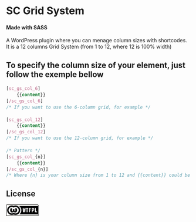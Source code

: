 # SC Grid System 
#### Made with SASS 

A WordPress plugin where you can menage column sizes with shortcodes.
It is a 12 columns Grid System (from 1 to 12, where 12 is 100% width)


## To specify the column size of your element, just follow the exemple bellow

```css
[sc_gs_col_6]
	{{content}}
[/sc_gs_col_6]
/* If you want to use the 6-column grid, for example */

[sc_gs_col_12]
	{{content}}
[/sc_gs_col_12]
/* If you want to use the 12-column grid, for example */

/* Pattern */
[sc_gs_col_{n}]
	{{content}}
[/sc_gs_col_{n}]
/* Where {n} is your column size from 1 to 12 and {{content}} could be whatever you want to show inside the column element */
```


## License
[![WTFPL](wtfpl-badge.png "WTFPL")](https://github.com/zergiocosta/SC-GridSystem/blob/master/LICENSE)
